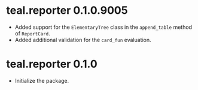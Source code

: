 # teal.reporter 0.1.0.9005

* Added support for the `ElementaryTree` class in the `append_table` method of `ReportCard`.
* Added additional validation for the `card_fun` evaluation.

# teal.reporter 0.1.0

* Initialize the package.
